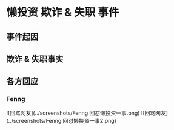 # 懒投资 欺诈 & 失职 事件

## 事件起因

## 欺诈 & 失职事实

## 各方回应

### Fenng

![回骂网友](../screenshots/Fenng 回怼懒投资一事.png)
![回骂网友](../screenshots/Fenng 回怼懒投资一事2.png)

